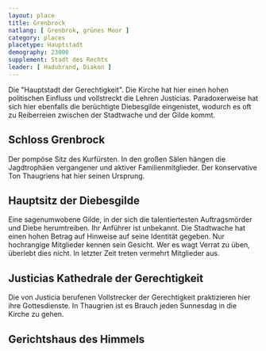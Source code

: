 ```yaml
---
layout: place
title: Grenbrock
natlang: [ Grenbrok, grünes Moor ]
category: places
placetype: Hauptstadt
demography: 23000
supplement: Stadt des Rechts
leader: [ Hadubrand, Diakon ]
---
```


Die "Hauptstadt der Gerechtigkeit". Die Kirche hat hier einen hohen politischen Einfluss und vollstreckt die Lehren
Justicias. Paradoxerweise hat sich hier ebenfalls die berüchtigte Diebesgilde eingenistet, wodurch es oft zu Reiberreien
zwischen der Stadtwache und der Gilde kommt.

<!--more-->

## Schloss Grenbrock

Der pompöse Sitz des Kurfürsten. In den großen Sälen hängen die Jagdtrophäen vergangener und aktiver Familienmitglieder.
Der konservative Ton Thaugriens hat hier seinen Ursprung.

## Hauptsitz der Diebesgilde

Eine sagenumwobene Gilde, in der sich die talentiertesten Auftragsmörder und Diebe herumtreiben. Ihr Anführer ist
unbekannt. Die Stadtwache hat einen hohen Betrag auf Hinweise auf seine Identität gegeben. Nur hochrangige Mitglieder
kennen sein Gesicht. Wer es wagt Verrat zu üben, überlebt dies nicht. In letzter Zeit treten vermehrt Mitglieder aus.

## Justicias Kathedrale der Gerechtigkeit

Die von Justicia berufenen Vollstrecker der Gerechtigkeit praktizieren hier ihre Gottesdienste. In Thaugrien ist es
Brauch jeden Sunnesdag in die Kirche zu gehen.

## Gerichtshaus des Himmels